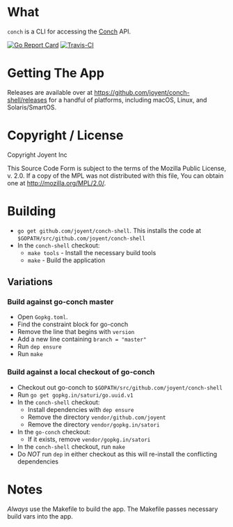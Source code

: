 # What

`conch` is a CLI for accessing the [Conch](https://github.com/joyent/conch) API.

[![Go Report Card](https://goreportcard.com/badge/joyent/conch-shell)](https://goreportcard.com/report/joyent/conch-shell) [![Travis-CI](https://travis-ci.org/joyent/conch-shell.svg?branch=master)](https://travis-ci.org/joyent/conch-shell)

# Getting The App

Releases are available over at https://github.com/joyent/conch-shell/releases
for a handful of platforms, including macOS, Linux, and Solaris/SmartOS.

# Copyright / License

Copyright Joyent Inc

This Source Code Form is subject to the terms of the Mozilla Public
License, v. 2.0. If a copy of the MPL was not distributed with this
file, You can obtain one at http://mozilla.org/MPL/2.0/.

# Building

* `go get github.com/joyent/conch-shell`. This installs the code at
  `$GOPATH/src/github.com/joyent/conch-shell`
* In the `conch-shell` checkout:
	* `make tools` - Install the necessary build tools
	* `make` - Build the application

## Variations

### Build against go-conch master

* Open `Gopkg.toml`. 
* Find the constraint block for go-conch
* Remove the line that begins with `version`
* Add a new line containing `branch = "master"`
* Run `dep ensure`
* Run `make`

### Build against a local checkout of go-conch

* Checkout out go-conch to `$GOPATH/src/github.com/joyent/conch-shell`
* Run `go get gopkg.in/saturi/go.uuid.v1`
* In the `conch-shell` checkout:
	* Install dependencies with `dep ensure`
	* Remove the directory `vendor/github.com/joyent`
	* Remove the directory `vendor/gopkg.in/satori`
* In the `go-conch` checkout:
	* If it exists, remove `vendor/gopkg.in/satori` 
* In the `conch-shell` checkout, run `make`
* Do *NOT* run `dep` in either checkout as this will re-install the conflicting
  dependencies


# Notes

*Always* use the Makefile to build the app. The Makefile passes necessary build
vars into the app. 

